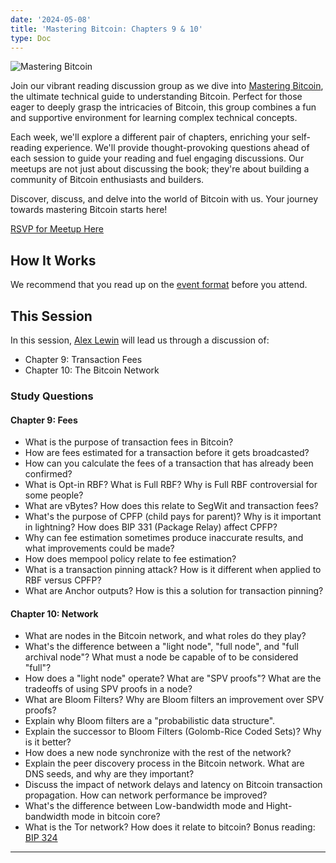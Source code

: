 ```yaml
---
date: '2024-05-08'
title: 'Mastering Bitcoin: Chapters 9 & 10'
type: Doc
---
```


![Mastering Bitcoin](/mastering-bitcoin-9-10.jpg)

Join our vibrant reading discussion group as we dive into <a href="https://www.amazon.com/Mastering-Bitcoin-Programming-Open-Blockchain/dp/1098150090?crid=3FFD1FN2H7TZF&keywords=mastering+bitcoin+3rd+edition&qid=1703963363&sprefix=mastering+bitcoin,aps,153&sr=8-1&ufe=app_do:amzn1.fos.006c50ae-5d4c-4777-9bc0-4513d670b6bc" target="_blank">Mastering Bitcoin</a>, the ultimate technical guide to understanding Bitcoin. Perfect for those eager to deeply grasp the intricacies of Bitcoin, this group combines a fun and supportive environment for learning complex technical concepts.

Each week, we'll explore a different pair of chapters, enriching your self-reading experience. We'll provide thought-provoking questions ahead of each session to guide your reading and fuel engaging discussions. Our meetups are not just about discussing the book; they're about building a community of Bitcoin enthusiasts and builders.

Discover, discuss, and delve into the world of Bitcoin with us. Your journey towards mastering Bitcoin starts here!

<a href="https://www.meetup.com/atlantabitdevs/events/298230445/" target="_blank">RSVP for Meetup Here</a>

## How It Works

We recommend that you read up on the <a href="/page/mastering-bitcoin" target="_blank">event format</a> before you attend.

## This Session

In this session, <a href="https://twitter.com/_AlexLewin" target="_blank">Alex Lewin</a> will lead us through a discussion of:

- Chapter 9: Transaction Fees
- Chapter 10: The Bitcoin Network

### Study Questions

#### Chapter 9: Fees

- What is the purpose of transaction fees in Bitcoin?
- How are fees estimated for a transaction before it gets broadcasted?
- How can you calculate the fees of a transaction that has already been confirmed?
- What is Opt-in RBF? What is Full RBF? Why is Full RBF controversial for some people?
- What are vBytes? How does this relate to SegWit and transaction fees?
- What's the purpose of CPFP (child pays for parent)? Why is it important in lightning? How does BIP 331 (Package Relay) affect CPFP?
- Why can fee estimation sometimes produce inaccurate results, and what improvements could be made?
- How does mempool policy relate to fee estimation?
- What is a transaction pinning attack? How is it different when applied to RBF versus CPFP?
- What are Anchor outputs? How is this a solution for transaction pinning?

#### Chapter 10: Network

- What are nodes in the Bitcoin network, and what roles do they play?
- What's the difference between a "light node", "full node", and "full archival node"? What must a node be capable of to be considered "full"?
- How does a "light node" operate? What are "SPV proofs"? What are the tradeoffs of using SPV proofs in a node?
- What are Bloom Filters? Why are Bloom filters an improvement over SPV proofs?
- Explain why Bloom filters are a "probabilistic data structure".
- Explain the successor to Bloom Filters (Golomb-Rice Coded Sets)? Why is it better?
- How does a new node synchronize with the rest of the network?
- Explain the peer discovery process in the Bitcoin network. What are DNS seeds, and why are they important?
- Discuss the impact of network delays and latency on Bitcoin transaction propagation. How can network performance be improved?
- What's the difference between Low-bandwidth mode and Hight-bandwidth mode in bitcoin core?
- What is the Tor network? How does it relate to bitcoin? Bonus reading: [BIP 324](https://github.com/bitcoin/bips/blob/master/bip-0324.mediawiki)

---
